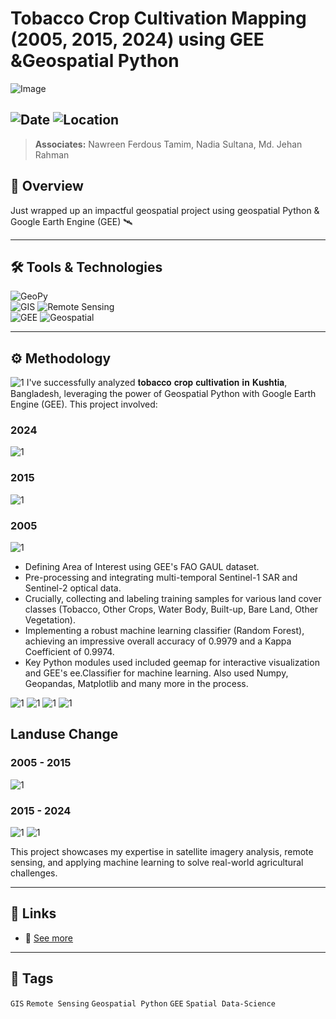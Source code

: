 # Tobacco Crop Cultivation Mapping (2005, 2015, 2024) using GEE &Geospatial Python 

![Image](https://framerusercontent.com/images/XNkXY5w74EQYltXTxYm5nX11YjY.jpg?scale-down-to=2048&width=3000&height=3300)  

![Date](https://img.shields.io/badge/22/07/2025-22/07/2025-blue) 
![Location](https://img.shields.io/badge/Location-Rajshahi-green) 
---
> **Associates:** Nawreen Ferdous Tamim, Nadia Sultana, Md. Jehan Rahman 

## 📝 Overview
Just wrapped up an impactful geospatial project using geospatial Python & Google Earth Engine (GEE) 🛰️

---

## 🛠️ Tools & Technologies
![GeoPy](https://img.shields.io/badge/Geospatial-Python-red)  
![GIS](https://img.shields.io/badge/GIS-ArcGIS-green) 
![Remote Sensing](https://img.shields.io/badge/Remote%20Sensing-Satellite%20Data-orange)  
![GEE](https://img.shields.io/badge/Google%20Earth%20Engine-GEE-red)
![Geospatial](https://img.shields.io/badge/Geospatial-Data%20Science-lightgrey)  

---

## ⚙️ Methodology
![1](https://framerusercontent.com/images/SsGFmSox7WzdLKh7srgG4RQ6aBE.jpg?scale-down-to=1024&width=5400&height=4800)
I've successfully analyzed 𝐭𝐨𝐛𝐚𝐜𝐜𝐨 𝐜𝐫𝐨𝐩 𝐜𝐮𝐥𝐭𝐢𝐯𝐚𝐭𝐢𝐨𝐧 𝐢𝐧 𝐊𝐮𝐬𝐡𝐭𝐢𝐚, Bangladesh, leveraging the power of Geospatial Python with Google Earth Engine (GEE). This project involved:
### 2024
![1](https://framerusercontent.com/images/XNkXY5w74EQYltXTxYm5nX11YjY.jpg?scale-down-to=2048&width=3000&height=3300) 
### 2015
![1](https://framerusercontent.com/images/5JxjINcjPdIBSMNw0n2nyJzbj0Q.jpg?scale-down-to=2048&width=3000&height=3300) 
### 2005
![1](https://framerusercontent.com/images/3pZmXjxexIKLCnvMBfghyTDKxkA.jpg?scale-down-to=2048&width=3000&height=3300) 

- Defining Area of Interest using GEE's FAO GAUL dataset.
 - Pre-processing and integrating multi-temporal Sentinel-1 SAR and Sentinel-2 optical data.
- Crucially, collecting and labeling training samples for various land cover classes (Tobacco, Other Crops, Water Body, Built-up, Bare Land, Other Vegetation).
- Implementing a robust machine learning classifier (Random Forest), achieving an impressive overall accuracy of 0.9979 and a Kappa Coefficient of 0.9974.
- Key Python modules used included geemap for interactive visualization and GEE's ee.Classifier for machine learning. Also used Numpy, Geopandas, Matplotlib and many more in the process. 

![1](https://framerusercontent.com/images/TX2HBIX4k3BdLZjpLYXbuRetEk.png?scale-down-to=1024&width=1156&height=237) 
![1](https://framerusercontent.com/images/0zGHuBHNr32rNIojykllo0tCHY.png?scale-down-to=1024&width=3600&height=2100) 
![1](https://framerusercontent.com/images/Ier0K15xo6JSnPgz0hbakbhWByA.jpg?scale-down-to=1024&width=3000&height=2400) 
![1](https://framerusercontent.com/images/WBi4uI7UTRizrbtbWTZNoyBPts.jpg?scale-down-to=1024&width=1800&height=600) 

## Landuse Change
### 2005 - 2015
![1](https://framerusercontent.com/images/HNwIDQNPZr2Chnsck9gu8wKw7Gk.jpg?scale-down-to=2048&width=3000&height=3300) 
### 2015 - 2024
![1](https://framerusercontent.com/images/LOX1lSzMsFOceRcrqipGEthWo.jpg?scale-down-to=2048&width=3000&height=3300) 
![1](https://framerusercontent.com/images/9NqBq69J7SDYwbokRSRUjugtS8.png?scale-down-to=1024&width=1173&height=198) 

This project showcases my expertise in satellite imagery analysis, remote sensing, and applying machine learning to solve real-world agricultural challenges.


---

## 📎 Links
- 🔗 [See more](https://www.linkedin.com/posts/imtiajiqbalmahfuj_tobacco-crop-cultivation-in-kushtia-activity-7348439548479143936-kMjA?utm_source=share&utm_medium=member_desktop&rcm=ACoAAETCC3UBjMNBwycvXEm57I2FBEXCxvdKcM0)  

---

## 🔖 Tags
`GIS` `Remote Sensing` `Geospatial Python` `GEE` `Spatial Data-Science`  




